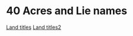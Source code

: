 # 40 Acres and Lie names

<a href="http://jlagetz.github.io/40anames/names">Land titles</a>
<a href="http://jlagetz.github.io/40anames/names2">Land titles2</a>
